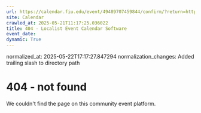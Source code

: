 ```yaml
---
url: https://calendar.fiu.edu/event/49489707459844/confirm/?return=https%3A%2F%2Fcalendar.fiu.edu%2Fevent%2Fcreole-archive-project-polone-nwa-constitution-1805-exhibition-by-dr-jacek-kolasinski
site: Calendar
crawled_at: 2025-05-21T11:17:25.036022
title: 404 - Localist Event Calendar Software
event_date: 
dynamic: True
---
```

normalized_at: 2025-05-22T17:17:27.847294
normalization_changes: Added trailing slash to directory path

# 404 - not found
We couldn't find the page on this community event platform.
